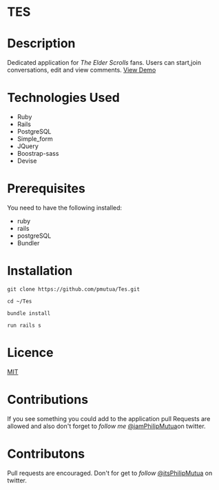 # TES
# Description 
Dedicated application for _The Elder Scrolls_ fans. Users can start,join conversations, edit and view  comments.
[View Demo](https://the-elder-scrolls-forum.herokuapp.com/)
# Technologies Used 

* Ruby
* Rails 
* PostgreSQL
* Simple_form
* JQuery
* Boostrap-sass
* Devise

# Prerequisites
You need to have the following installed:
* ruby 
* rails 
* postgreSQL
* Bundler

# Installation

`git clone https://github.com/pmutua/Tes.git`

`cd ~/Tes`

`bundle install `

`run rails s`


# Licence 

[MIT](.LICENCE)

# Contributions
If you see something you could add to the application pull Requests are allowed and also don't forget to _follow me_
[@iamPhilipMutua](https:twitter.com/iamPhilipMutua)on twitter.



# Contributons 
Pull requests are encouraged. Don't for get to _follow_ [@itsPhilipMutua](https://twitter.com/itsPhilipMutua) on twitter.
